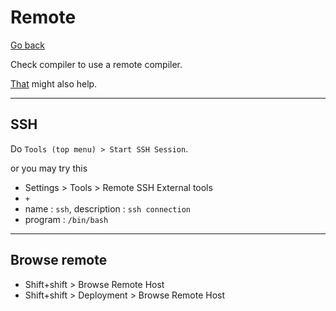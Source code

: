 # Remote

[Go back](..#clion)

Check compiler to use a remote compiler.

[That](https://www.jetbrains.com/help/clion/remote-projects-support.html)
might also help.

<hr class="sl">

## SSH

Do ``Tools (top menu) > Start SSH Session``.

or you may try this

* Settings > Tools > Remote SSH External tools
* ``+``
* name : `ssh`, description : `ssh connection`
* program : ``/bin/bash``

<hr class="sr">

## Browse remote

* Shift+shift > Browse Remote Host
* Shift+shift > Deployment > Browse Remote Host